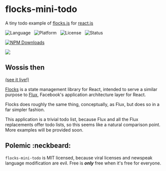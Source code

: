 flocks-mini-todo
================

A tiny todo example of [flocks.js](https://github.com/StoneCypher/flocks.js) for [react.js](http://facebook.github.io/react/)

![Language](http://img.shields.io/badge/Language-JavaScript-000000.svg) &nbsp;
![Platform](http://img.shields.io/badge/Platform-NPM-000000.svg) &nbsp;
![License](http://img.shields.io/badge/License-MIT-000055.svg) &nbsp;
![Status](http://img.shields.io/travis/StoneCypher/flocks-mini-todo.svg) &nbsp;

[![NPM Downloads](http://img.shields.io/npm/dm/flocks-mini-todo.svg)](https://npmjs.org/package/flocks-mini-todo)

![](https://nodei.co/npm/flocks-mini-todo.png?stars=true&downloads=true)





Wossis then
-----------

[(see it live!)](http://stonecypher.github.io/flocks-mini-todo/)

[Flocks](https://github.com/StoneCypher/flocks.js) is a state management library for React, intended to serve a similar purpose to [Flux](http://facebook.github.io/react/blog/2014/05/06/flux.html), Facebook's application architecture layer for React.

Flocks does roughly the same thing, conceptually, as Flux, but does so in a far simpler fashion.

This application is a trivial todo list, because Flux and all the Flux replacements offer todo lists, so this seems like a natural comparison point.  More examples will be provided soon.





Polemic :neckbeard:
-------------------

`flocks-mini-todo` is MIT licensed, because viral licenses and newspeak language modification are evil.  Free is ***only*** free when it's free for everyone.
